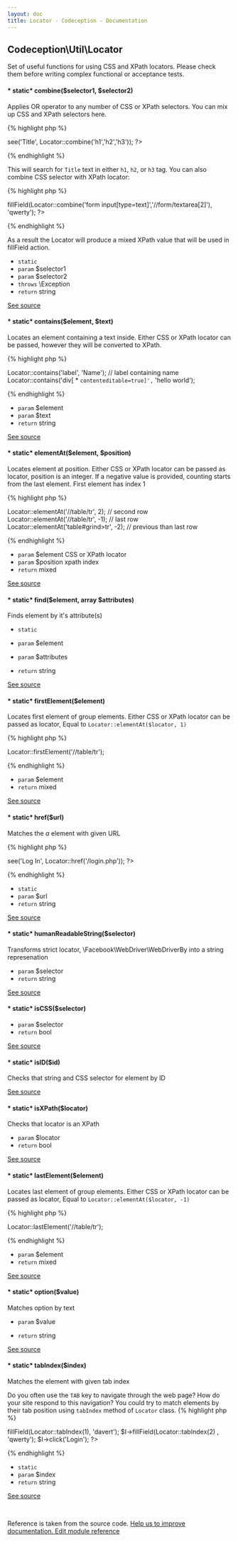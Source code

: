 ```yaml
---
layout: doc
title: Locator - Codeception - Documentation
---
```



## Codeception\Util\Locator



Set of useful functions for using CSS and XPath locators.
Please check them before writing complex functional or acceptance tests.



#### * static* combine($selector1, $selector2) 

Applies OR operator to any number of CSS or XPath selectors.
You can mix up CSS and XPath selectors here.

{% highlight php %}

<?php
use \Codeception\Util\Locator;

$I->see('Title', Locator::combine('h1','h2','h3'));
?>

{% endhighlight %}

This will search for `Title` text in either `h1`, `h2`, or `h3` tag.
You can also combine CSS selector with XPath locator:

{% highlight php %}

<?php
use \Codeception\Util\Locator;

$I->fillField(Locator::combine('form input[type=text]','//form/textarea[2]'), 'qwerty');
?>

{% endhighlight %}

As a result the Locator will produce a mixed XPath value that will be used in fillField action.

 * `static` 
 * `param` $selector1
 * `param` $selector2
 * `throws`  \Exception
 * `return`  string

[See source](https://github.com/Codeception/Codeception/blob/2.2/src/Codeception/Util/Locator.php#L46)

#### * static* contains($element, $text) 

Locates an element containing a text inside.
Either CSS or XPath locator can be passed, however they will be converted to XPath.

{% highlight php %}

Locator::contains('label', 'Name'); // label containing name
Locator::contains('div[ * `contenteditable=true]',`  'hello world');

{% endhighlight %}

 * `param` $element
 * `param` $text
 * `return`  string

[See source](https://github.com/Codeception/Codeception/blob/2.2/src/Codeception/Util/Locator.php#L199)

#### * static* elementAt($element, $position) 

Locates element at position.
Either CSS or XPath locator can be passed as locator,
position is an integer. If a negative value is provided, counting starts from the last element.
First element has index 1

{% highlight php %}

Locator::elementAt('//table/tr', 2); // second row
Locator::elementAt('//table/tr', -1); // last row
Locator::elementAt('table#grind>tr', -2); // previous than last row

{% endhighlight %}

 * `param` $element CSS or XPath locator
 * `param` $position xpath index
 * `return`  mixed

[See source](https://github.com/Codeception/Codeception/blob/2.2/src/Codeception/Util/Locator.php#L221)

#### * static* find($element, array $attributes) 

Finds element by it's attribute(s)

 * `static` 

 * `param` $element
 * `param` $attributes

 * `return`  string

[See source](https://github.com/Codeception/Codeception/blob/2.2/src/Codeception/Util/Locator.php#L137)

#### * static* firstElement($element) 

Locates first element of group elements.
Either CSS or XPath locator can be passed as locator,
Equal to `Locator::elementAt($locator, 1)`

{% highlight php %}

Locator::firstElement('//table/tr');

{% endhighlight %}

 * `param` $element
 * `return`  mixed

[See source](https://github.com/Codeception/Codeception/blob/2.2/src/Codeception/Util/Locator.php#L247)

#### * static* href($url) 

Matches the *a* element with given URL

{% highlight php %}

<?php
use \Codeception\Util\Locator;

$I->see('Log In', Locator::href('/login.php'));
?>

{% endhighlight %}

 * `static` 
 * `param` $url
 * `return`  string

[See source](https://github.com/Codeception/Codeception/blob/2.2/src/Codeception/Util/Locator.php#L73)

#### * static* humanReadableString($selector) 

Transforms strict locator, \Facebook\WebDriver\WebDriverBy into a string represenation

 * `param` $selector
 * `return`  string

[See source](https://github.com/Codeception/Codeception/blob/2.2/src/Codeception/Util/Locator.php#L275)

#### * static* isCSS($selector) 

 * `param` $selector
 * `return`  bool

[See source](https://github.com/Codeception/Codeception/blob/2.2/src/Codeception/Util/Locator.php#L154)

#### * static* isID($id) 

Checks that string and CSS selector for element by ID


[See source](https://github.com/Codeception/Codeception/blob/2.2/src/Codeception/Util/Locator.php#L181)

#### * static* isXPath($locator) 

Checks that locator is an XPath

 * `param` $locator
 * `return`  bool

[See source](https://github.com/Codeception/Codeception/blob/2.2/src/Codeception/Util/Locator.php#L170)

#### * static* lastElement($element) 

Locates last element of group elements.
Either CSS or XPath locator can be passed as locator,
Equal to `Locator::elementAt($locator, -1)`

{% highlight php %}

Locator::lastElement('//table/tr');

{% endhighlight %}

 * `param` $element
 * `return`  mixed

[See source](https://github.com/Codeception/Codeception/blob/2.2/src/Codeception/Util/Locator.php#L264)

#### * static* option($value) 

Matches option by text

 * `param` $value

 * `return`  string

[See source](https://github.com/Codeception/Codeception/blob/2.2/src/Codeception/Util/Locator.php#L109)

#### * static* tabIndex($index) 

Matches the element with given tab index

Do you often use the `TAB` key to navigate through the web page? How do your site respond to this navigation?
You could try to match elements by their tab position using `tabIndex` method of `Locator` class.
{% highlight php %}

<?php
use \Codeception\Util\Locator;

$I->fillField(Locator::tabIndex(1), 'davert');
$I->fillField(Locator::tabIndex(2) , 'qwerty');
$I->click('Login');
?>

{% endhighlight %}

 * `static` 
 * `param` $index
 * `return`  string

[See source](https://github.com/Codeception/Codeception/blob/2.2/src/Codeception/Util/Locator.php#L97)

<p>&nbsp;</p><div class="alert alert-warning">Reference is taken from the source code. <a href="https://github.com/Codeception/Codeception/blob/2.2/src/Codeception/Util/Locator.php">Help us to improve documentation. Edit module reference</a></div>
